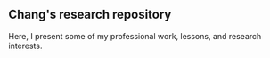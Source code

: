 ## Chang's research repository

Here, I present some of my professional work, lessons, and research interests.

